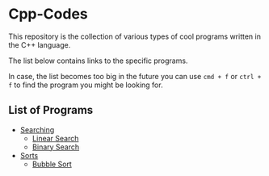 # Cpp-Codes
This repository is the collection of various types of cool programs written in the C++ language. 

The list below contains links to the specific programs.

In case, the list becomes too big in the future you can use `cmd + f` or `ctrl + f` to find the program you might be looking for.

## List of Programs

- [Searching](./Searching)
  - [Linear Search](./Searching/linearsearch.cpp)
  - [Binary Search](./Searching/binarysearch.cpp)
- [Sorts](./Sorts)
  - [Bubble Sort](./Sorts/bubblesort.cpp)
  
